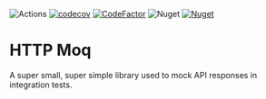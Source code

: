 ![Actions](https://github.com/reecerussell/http-moq/actions/workflows/publish.yaml/badge.svg)
[![codecov](https://codecov.io/gh/reecerussell/http-moq/branch/master/graph/badge.svg?token=2o5osNgjr8)](https://codecov.io/gh/reecerussell/http-moq)
[![CodeFactor](https://www.codefactor.io/repository/github/reecerussell/http-moq/badge)](https://www.codefactor.io/repository/github/reecerussell/http-moq)
![Nuget](https://img.shields.io/nuget/v/HttpMoq)
[![Nuget](https://img.shields.io/nuget/dt/HttpMoq)](https://www.nuget.org/packages/HttpMoq/)

# HTTP Moq

A super small, super simple library used to mock API responses in integration tests.
